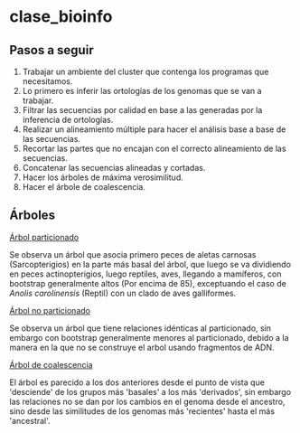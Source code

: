 # clase_bioinfo
## Pasos a seguir 

1. Trabajar un ambiente del cluster que contenga los programas que necesitamos.
2. Lo primero es inferir las ortologías de los genomas que se van a trabajar.
3. Filtrar las secuencias por calidad en base a las generadas por la inferencia de ortologías.
4. Realizar un alineamiento múltiple para hacer el análisis base a base de las secuencias.
5. Recortar las partes que no encajan con el correcto alineamiento de las secuencias.
6. Concatenar las secuencias alineadas y cortadas.
7. Hacer los árboles de máxima verosimilitud.
8. Hacer el árbole de coalescencia.


## Árboles
[Árbol particionado](https://www.dropbox.com/s/alf1xfc0c9d8z84/y5KI3tULz0UG5fa4SG9w-Q.pdf?dl=0)

Se observa un árbol que asocia primero peces de aletas carnosas (Sarcopterigios) en la parte más basal del árbol, que luego se va dividiendo en
peces actinopterigios, luego reptiles, aves, llegando a mamíferos, con bootstrap generalmente altos (Por encima de 85), exceptuando el caso de *Anolis carolinensis* (Reptil) con un clado de aves galliformes.

[Árbol no particionado](https://www.dropbox.com/s/26l9gtb9ogrh38h/wVZZr-V9a3i4sbcsdtSVDw.pdf?dl=0)

Se observa un árbol que tiene relaciones idénticas al particionado, sin embargo con bootstrap generalmente menores al particionado, debido a la manera en la que no se construye el arbol usando fragmentos de ADN.

[Árbol de  coalescencia](https://www.dropbox.com/s/ylk1ddccjdqayjt/Nijl5HunwzX5u53ulm76ew.pdf?dl=0)

El árbol es parecido a los dos anteriores desde el punto de vista que 'desciende' de los grupos más 'basales' a los más 'derivados', sin embargo las relaciones no se dan por los cambios en el genoma desde el ancestro, sino desde las similitudes de los genomas más 'recientes' hasta el más 'ancestral'.


